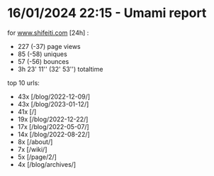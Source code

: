 # 16/01/2024 22:15 - Umami report
for www.shifeiti.com [24h] :

 - 227 (-37) page views
 - 85 (-58) uniques
 - 57 (-56) bounces
 - 3h 23' 11'' (32' 53'') totaltime


top 10 urls:
 - 43x [/blog/2022-12-09/]
 - 43x [/blog/2023-01-12/]
 - 41x [/]
 - 19x [/blog/2022-12-22/]
 - 17x [/blog/2022-05-07/]
 - 14x [/blog/2022-08-22/]
 - 8x [/about/]
 - 7x [/wiki/]
 - 5x [/page/2/]
 - 4x [/blog/archives/]


